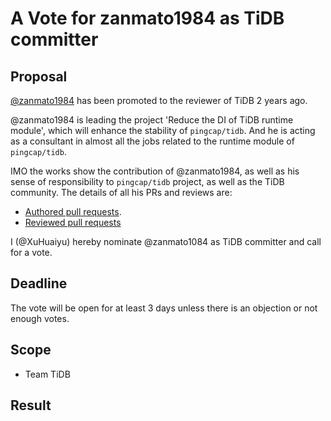 # A Vote for zanmato1984 as TiDB committer

## Proposal

[@zanmato1984](https://github.com/zanmato1984) has been promoted to the reviewer of TiDB 2 years ago.

@zanmato1984 is leading the project 'Reduce the DI of TiDB runtime module', which will enhance the stability of `pingcap/tidb`. And he is acting as a consultant in almost all the jobs related to the runtime module of `pingcap/tidb`.

IMO the works show the contribution of @zanmato1984, as well as his sense of responsibility to `pingcap/tidb` project, as well as the TiDB community. The details of all his PRs and reviews are:

* [Authored pull requests](https://github.com/pingcap/tidb/commits?author=zanmato1984).
* [Reviewed pull requests](https://github.com/pingcap/tidb/pulls?q=is%3Apr+reviewed-by%3Azanmato1984)

I (@XuHuaiyu) hereby nominate @zanmato1084 as TiDB committer and call for a vote.

## Deadline

The vote will be open for at least 3 days unless there is an objection or not enough votes.

## Scope

* Team TiDB

## Result
